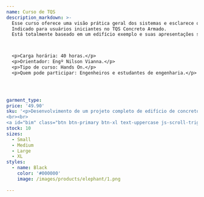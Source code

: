 ```yaml
---
name: Curso de TQS
description_markdown: >-
  Esse curso oferece uma visão prática geral dos sistemas e esclarece o funcionamento dos principais comandos básicos e avançados do TQS.
  Indicado para usuários iniciantes no TQS Concreto Armado.
  Está totalmente baseado em um edifício exemplo e suas apresentações são compostas por slides explicativos e comentados, acompanhados da operação real do sistema, onde cada aluno irá utilizar computador fornecido pela instituição.



  <p>Carga horária: 40 horas.</p>
  <p>Orientador: Engº Nilson Vianna.</p>
  <p>Tipo de curso: Hands On.</p>
  <p>Quem pode participar: Engenheiros e estudantes de engenharia.</p>



  
garment_type:
price: '49.90'
sku: '<p>Desenvolvimento de um projeto completo de edifício de concreto armado – Verificação e análise dos resultados do projeto desenvolvido no curso.</p><p>Serão abordados neste curso:<p>•  Concepção Estrutural: Criação de Edifício, Preparação dos desenhos de arquitetura de definição dos elementos estruturais no Modelador Estrutural</p><p>•  Análise de estabilidade Global</p><p>•  Análise Estrutural: Identificação e verificação de esforços solicitantes em Grelha e Pórtico Espacial</p><p>•  Cálculo e Detalhamento de Armaduras: Lajes, vigas, pilares e Elementos de fundação</p><p>•  Edição de plantas e Plotagem</p>
<br><br>
<a id="bim" class="btn btn-primary btn-xl text-uppercase js-scroll-trigger" target="_blank" href="https://i.imgur.com/rLJwSl8.jpg">Sistema BIM</a>'
stock: 10
sizes:
  - Small
  - Medium
  - Large
  - XL
styles:
  - name: Black
    color: '#000000'
    image: /images/products/elephant/1.png
  
---
```

